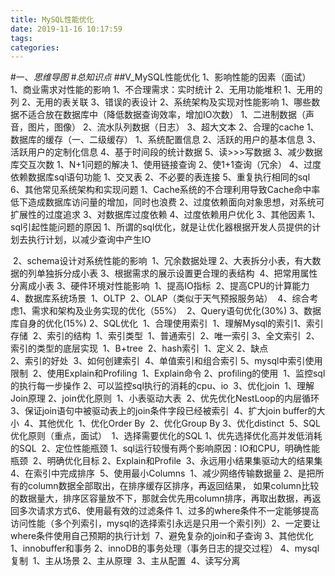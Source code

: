 ```yaml
---
title: MySQL性能优化
date: 2019-11-16 10:17:59
tags: 
categories: 
---
```

#一、*思维导图*
#*总知识点*
##V_MySQL性能优化
	1、影响性能的因素（面试）
		1、商业需求对性能的影响
			1、不合理需求：实时统计
			2、无用功能堆积
				1、无用的列
				2、无用的表关联
				3、错误的表设计
		2、系统架构及实现对性能影响
			1、哪些数据不适合放在数据库中（降低数据查询效率，增加IO次数）
				1、二进制数据（声音，图片，图像）
				2、流水队列数据（日志）
				3、超大文本
			2、合理的cache
				1、数据库的缓存（一、二级缓存）
					1、系统配置信息
					2、活跃的用户的基本信息
					3、活跃用户的定制化信息
					4、基于时间段的统计数据
					5、读>>>写数据
			3、减少数据库交互次数
				1、N+1问题的解决
					1、使用链接查询
					2、使1+1查询（冗余）
			4、过度依赖数据库sql语句功能
				1、交叉表
				2、不必要的表连接
			5、重复执行相同的sql
			6、其他常见系统架构和实现问题
				1、Cache系统的不合理利用导致Cache命中率低下造成数据库访问量的增加，同时也浪费
				2、过度依赖面向对象思想，对系统可扩展性的过度追求
				3、对数据库过度依赖
				4、过度依赖用户优化
		3、其他因素
			1、sql引起性能问题的原因
				1、所谓的sql优化，就是让优化器根据开发人员提供的计划去执行计划，以减少查询中产生IO
				

​		2、schema设计对系统性能的影响
​			1、冗余数据处理
​			2、大表拆分小表，有大数据的列单独拆分成小表
​			3、根据需求的展示设置更合理的表结构
​			4、把常用属性分离成小表
​		3、硬件环境对性能影响
​			1、提高IO指标
​			2、提高CPU的计算能力
​		4、数据库系统场景
​			1、OLTP
​			2、OLAP（类似于天气预报服务站）
​	4、综合考虑
​		1、需求和架构及业务实现的优化（55%）
​		2、Query语句优化(30%)
​		3、数据库自身的优化(15%)
2、SQL优化
​	1、合理使用索引
​		1、理解Mysql的索引
​			1、索引存储
​			2、索引的结构
​				1、索引类型
​					1、普通索引
​					2、唯一索引
​					3、全文索引
​				2、索引的类型的底层实现
​					1、B+tree
​					2、hash索引
​						1、定义
​						2、缺点			
​		2、索引的好处
​		3、如何创建索引
​		4、单值索引和组合索引
​		5、mysql中索引使用限制
​	2、使用Explain和Profiling
​		1、Explain命令
​		2、profiling的使用
​			1、监控sql的执行每一步操作
​			2、可以监控sql执行的消耗的cpu、io
​	3、优化join
​		1、理解Join原理
​		2、join优化原则
​			1、小表驱动大表
​			2、优先优化NestLoop的内层循环
​			3、保证join语句中被驱动表上的join条件字段已经被索引
​			4、扩大join buffer的大小
​	4、其他优化
​		1、优化Order By
​		2、优化Group By
​		3、优化distinct
​	5、SQL优化原则（重点，面试）
​		1、选择需要优化的SQL
​			1、优先选择优化高并发低消耗的SQL
​			2、定位性能瓶颈
​				1、sql运行较慢有两个影响原因：IO和CPU，明确性能瓶颈
​				2、明确优化目标
​		2、Explain和Profile
​		3、永远用小结果集驱动大的结果集
​		4、在索引中完成排序
​		5、使用最小Columns
​			1、减少网络传输数据量
​			2、是把所有的column数据全部取出，在排序缓存区排序，再返回结果，
​				如果column比较的数据量大，排序区容量放不下，那就会优先用column排序，再取出数据，再返回多次请求方式
​		6、使用最有效的过滤条件
​			1、过多的where条件不一定能够提高访问性能（多个列索引，mysql的选择索引永远是只用一个索引列）
​			2、一定要让where条件使用自己预期的执行计划
​		7、避免复杂的join和子查询
3、其他优化
​	1、innobuffer和事务
​	2、innoDB的事务处理（事务日志的提交过程）
4、mysql复制
​	1、主从场景
​	2、主从原理
​	3、主从配置
​	4、读写分离